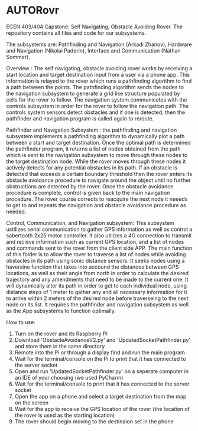 # AUTORovr
ECEN 403/404 Capstone: Self Navigating, Obstacle Avoiding Rover.
The repository contains all files and code for our subsystems.

The subsystems are: 
Pathfinding and Navigation (Arkadi Zhanov),
Hardware and Navigation (Nikolai Paderin),
Interface and Communication (Nathan Sommer).

Overview : The self navigating, obstacle avoiding rover works by receiving a start location and target destination input from a user via a phone app. This information is relayed to the rover which runs a pathfinding algorithm to find a path between the points. The pathfinding algorithm sends the nodes to the navigation subsystem to generate a grid like structure populated by cells for the rover to follow. The navigation system communicates with the controls subsystem in order for the rover to follow the navigation path. The controls system sensors detect obstacles and if one is detected, then the pathfinder and navigation program is called again to reroute.

Pathfinder and Navigation Subsystem : the pathfinding and navigation subsystem implements a pathfinding algorithm to dynamically plot a path between a start and target destination. Once the optimal path is determined the pathfinder program, it returns a list of nodes obtained from the path which is sent to the navigation subsystem to move through these nodes to the target destination node. While the rover moves through these nodes it actively detects for any potential obstacles in its path. If an obstacle is detected that exceeds a certain boundary threshold then the rover enters its obstacle avoidance procedure to navigate around the object until no further obstructions are detected by the rover. Once the obstacle avoidance procedure is complete, control is given back to the main navigation procedure. The rover course corrects to reacquire the next node it neeeds to get to and repeats the navigation and obstacle avoidance procedure as needed.

Control, Communication, and Navigation subsystem: This subsystem ustilizes serial communication to gather GPS information as well as control a sabertooth 2x25 motor controller. It also utilizes a 4G connection to transmit and recieve information such as current GPS location, and a list of nodes and commands sent to the rover from the client side APP. The main function of this folder is to allow the rover to traverse a list of nodes while avoiding obstacles in its path using sonic distance sensors. It seeks nodes using a haversine function that takes into accound the distances between GPS locations, as well as their angle from north in order to calculate the desired trajectory and any amendments that need to be made to the current one. It will dynamically alter its path in order to get to each individual node, using distance steps of 1 meter to gather any and all necessary information for it to arrive within 2 meters of the desired node before traverseing to the next node on its list. It requires the pathfinder and navigation subsystem as well as the App subsystems to function optimally.

How to use:
1) Turn on the rover and its Raspberry Pi
2) Download 'ObstacleAvoidanceV2.py' and 'UpdatedSocketPathfinder.py' and store them in the same directory
3) Remote into the Pi or through a display find and run the main program
4) Wait for the terminal/console on the Pi to print that it has connected to the server socket
5) Open and run 'UpdatedSocketPathfinder.py' on a seperate computer in an IDE of your choosing (we used PyCharm)
6) Wait for the terminal/console to print that it has connected to the server socket
7) Open the app on a phone and select a target destination from the map on the screen
8) Wait for the app to receive the GPS location of the rover (the location of the rover is used as the starting location)
9) The rover should begin moving to the destinaion set in the phone 
